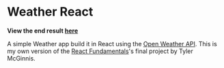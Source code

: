 # Weather React

**View the end result [here](http://naughty-joke.surge.sh)**

A simple Weather app build it in React using the [Open Weather API](http://openweathermap.org/api). This is my own version of the [React Fundamentals](https://reacttraining.com/online/react-fundamentals)'s final project by Tyler McGinnis.
